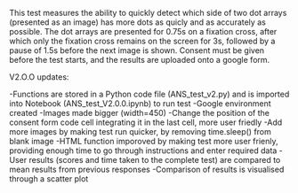 This test measures the ability to quickly detect which side of two dot arrays (presented as an image) has more dots as quicly and as accurately as possible. The dot arrays are presented for 0.75s on a fixation cross, after which only the fixation cross remains on the screen for 3s, followed by a pause of 1.5s before the next image is shown. Consent must be given before the test starts, and the results are uploaded onto a google form.

V2.O.O updates:

-Functions are stored in a Python code file (ANS_test_v2.py) and is imported into Notebook (ANS_test_V2.0.0.ipynb) to run test
-Google environment created 
-Images made bigger (width=450)
-Change the position of the consent form code cell integrating it in the last cell, more user friedly 
-Add more images by making test run quicker, by removing time.sleep() from blank image
-HTML function imporoved by making test more user frienly, providing enough time to go through instructions and enter required data 
-User results (scores and time taken to the complete test) are compared to mean results from previous responses 
-Comparison of results is visualised through a scatter plot 
 
